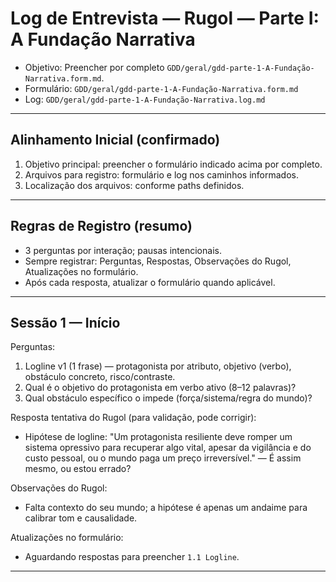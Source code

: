 # Log de Entrevista — Rugol — Parte I: A Fundação Narrativa

- Objetivo: Preencher por completo `GDD/geral/gdd-parte-1-A-Fundação-Narrativa.form.md`.
- Formulário: `GDD/geral/gdd-parte-1-A-Fundação-Narrativa.form.md`
- Log: `GDD/geral/gdd-parte-1-A-Fundação-Narrativa.log.md`

---

## Alinhamento Inicial (confirmado)

1) Objetivo principal: preencher o formulário indicado acima por completo.
2) Arquivos para registro: formulário e log nos caminhos informados.
3) Localização dos arquivos: conforme paths definidos.

---

## Regras de Registro (resumo)

- 3 perguntas por interação; pausas intencionais.
- Sempre registrar: Perguntas, Respostas, Observações do Rugol, Atualizações no formulário.
- Após cada resposta, atualizar o formulário quando aplicável.

---

## Sessão 1 — Início

Perguntas:
1) Logline v1 (1 frase) — protagonista por atributo, objetivo (verbo), obstáculo concreto, risco/contraste.
2) Qual é o objetivo do protagonista em verbo ativo (8–12 palavras)?
3) Qual obstáculo específico o impede (força/sistema/regra do mundo)?

Resposta tentativa do Rugol (para validação, pode corrigir):
- Hipótese de logline: "Um protagonista resiliente deve romper um sistema opressivo para recuperar algo vital, apesar da vigilância e do custo pessoal, ou o mundo paga um preço irreversível." — É assim mesmo, ou estou errado?

Observações do Rugol:
- Falta contexto do seu mundo; a hipótese é apenas um andaime para calibrar tom e causalidade.

Atualizações no formulário:
- Aguardando respostas para preencher `1.1 Logline`.

---

